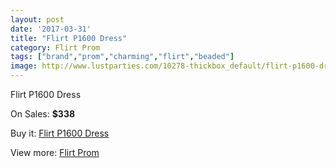 ```yaml
---
layout: post
date: '2017-03-31'
title: "Flirt P1600 Dress"
category: Flirt Prom
tags: ["brand","prom","charming","flirt","beaded"]
image: http://www.lustparties.com/10278-thickbox_default/flirt-p1600-dress.jpg
---
```

Flirt P1600 Dress

On Sales: **$338**
<a href="https://www.lustparties.com/en/flirt-prom/3499-flirt-p1600-dress.html"><amp-img layout="responsive" width="600" height="600" src="//www.lustparties.com/10278-thickbox_default/flirt-p1600-dress.jpg" alt="Flirt P1600 Dress 0" /></a>
<a href="https://www.lustparties.com/en/flirt-prom/3499-flirt-p1600-dress.html"><amp-img layout="responsive" width="600" height="600" src="//www.lustparties.com/10283-thickbox_default/flirt-p1600-dress.jpg" alt="Flirt P1600 Dress 1" /></a>
<a href="https://www.lustparties.com/en/flirt-prom/3499-flirt-p1600-dress.html"><amp-img layout="responsive" width="600" height="600" src="//www.lustparties.com/10282-thickbox_default/flirt-p1600-dress.jpg" alt="Flirt P1600 Dress 2" /></a>
<a href="https://www.lustparties.com/en/flirt-prom/3499-flirt-p1600-dress.html"><amp-img layout="responsive" width="600" height="600" src="//www.lustparties.com/10281-thickbox_default/flirt-p1600-dress.jpg" alt="Flirt P1600 Dress 3" /></a>
<a href="https://www.lustparties.com/en/flirt-prom/3499-flirt-p1600-dress.html"><amp-img layout="responsive" width="600" height="600" src="//www.lustparties.com/10280-thickbox_default/flirt-p1600-dress.jpg" alt="Flirt P1600 Dress 4" /></a>
<a href="https://www.lustparties.com/en/flirt-prom/3499-flirt-p1600-dress.html"><amp-img layout="responsive" width="600" height="600" src="//www.lustparties.com/10279-thickbox_default/flirt-p1600-dress.jpg" alt="Flirt P1600 Dress 5" /></a>

Buy it: [Flirt P1600 Dress](https://www.lustparties.com/en/flirt-prom/3499-flirt-p1600-dress.html "Flirt P1600 Dress")

View more: [Flirt Prom](https://www.lustparties.com/en/13-flirt-prom "Flirt Prom")